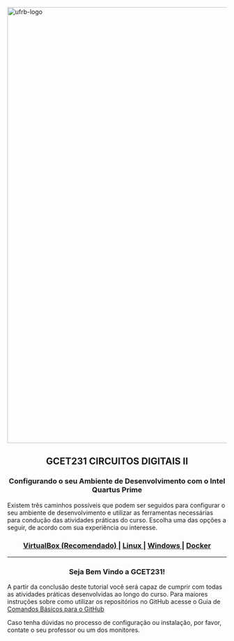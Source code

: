 <img width="1000" alt="ufrb-logo" src="https://www.ufrb.edu.br/ascom/images/marca2017/marca-HORIZONTAL-UFRB-PNG.png">

<div align="center">
  <h2>GCET231 CIRCUITOS DIGITAIS II</h2>
  <h3>Configurando o seu Ambiente de Desenvolvimento com o Intel Quartus Prime</h3>
</div>

Existem três caminhos possíveis que podem ser seguidos para configurar o seu ambiente de desenvolvimento e utilizar as ferramentas necessárias para condução das atividades práticas do curso. Escolha uma das opções a seguir, de acordo com sua experiência ou interesse.

<div align="center">
  <h3>
    <a href="https://github.com/GCET231/tutorial2-instalando-quartus-modelsim/tree/main/main/VirtualBox">
      VirtualBox (Recomendado)
    </a>
    <span> | </span>
    <a href="https://github.com/GCET231/tutorial2-instalando-quartus-modelsim/tree/main/main/Linux">
      Linux
    </a>
    <span> | </span>
    <a href="https://github.com/GCET231/tutorial2-instalando-quartus-modelsim/tree/main/main/Windows">
      Windows
    </a>
    <span> | </span>
    <a href="https://github.com/GCET231/tutorial2-instalando-quartus-modelsim/tree/main/main/Docker">
      Docker
    </a>
  </h3>
</div>

---

<div align="center">
    <h3><strong>Seja Bem Vindo a GCET231!
        </strong>
        </h3>
</div>

A partir da conclusão deste tutorial você será capaz de cumprir com todas as atividades práticas desenvolvidas ao longo do curso. Para maiores instruções sobre como utilizar os repositórios no GitHub acesse o Guia de [Comandos Básicos para o GitHub](https://github.com/GCET231/tutorial1-github)

Caso tenha dúvidas no processo de configuração ou instalação, por favor, contate o seu professor ou um dos monitores.
